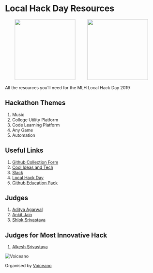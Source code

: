 # Local Hack Day Resources

<p align="center"><img src="https://raw.github.com/mlh-noida-2019/localhackday-resources/master/local_hack_day.svg?sanitize=true" width=200 height=200>&nbsp;&nbsp;&nbsp;&nbsp;&nbsp;&nbsp;&nbsp;&nbsp;&nbsp;&nbsp;<img src="https://raw.github.com/mlh-noida-2019/localhackday-resources/master/mlh.svg?sanitize=true" width=200 height=200></p>

All the resources you'll need for the MLH Local Hack Day 2019

## Hackathon Themes
1. Music
1. College Utility Platform
1. Code Learning Platform
1. Any Game
1. Automation


## Useful Links

1. [Github Collection Form](https://bit.ly/2rfHkjK)
1. [Cool Ideas and Tech](https://gist.github.com/itaditya/b32646e1cc7493c8d71fa680a5c729c5)
1. [Slack](https://lhd.mlh.io/slack)
1. [Local Hack Day](https://localhackday.mlh.io/live)
1. [Github Education Pack](https://education.github.com/pack)

## Judges

1. [Aditya Agarwal](https://twitter.com/dev__adi)
1. [Ankit Jain](https://twitter.com/ankitjain28may)
1. [Shlok Srivastava](https://www.linkedin.com/in/shlok15)

## Judges for Most Innovative Hack

1. [Alkesh Srivastava](https://twitter.com/_alkesh_)


![Voiceano](https://pbs.twimg.com/profile_images/1068592180552523779/GD-yyYrf_400x400.jpg)
<p>Organised by <a href="https://twitter.com/_voiceano_">Voiceano</a></p>
